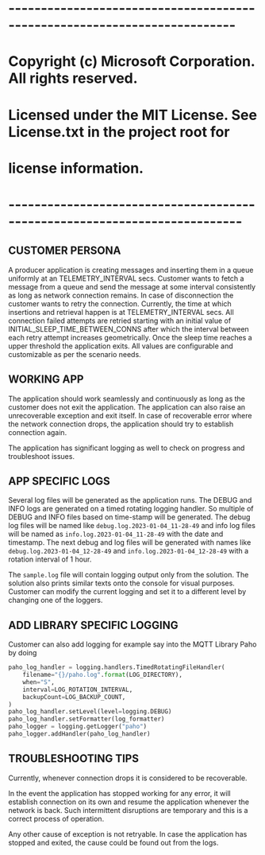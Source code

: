 # -------------------------------------------------------------------------
# Copyright (c) Microsoft Corporation. All rights reserved.
# Licensed under the MIT License. See License.txt in the project root for
# license information.
# --------------------------------------------------------------------------

## CUSTOMER PERSONA
A producer application is creating messages and inserting them in a queue uniformly at an TELEMETRY_INTERVAL secs.
Customer wants to fetch a message from a queue and send the message at some interval consistently as long as network 
connection remains. In case of disconnection the customer wants to retry the connection. Currently, the time at which 
insertions and retrieval happen is at TELEMETRY_INTERVAL secs. All connection failed attempts are retried starting with 
an initial value of INITIAL_SLEEP_TIME_BETWEEN_CONNS after which the interval between each retry attempt increases 
geometrically. Once the sleep time reaches a upper threshold the application exits. All values are configurable and 
customizable as per the scenario needs.


## WORKING APP

The application should work seamlessly and continuously as long as the customer does not exit the application. 
The application can also raise an unrecoverable exception and exit itself. 
In case of recoverable error where the network connection drops, the application should try to establish connection again.

The application has significant logging as well to check on progress and troubleshoot issues. 

## APP SPECIFIC LOGS

Several log files will be generated as the application runs. The DEBUG and INFO logs are generated 
on a timed rotating logging handler. So multiple of DEBUG and INFO files based on time-stamp will be generated. 
The debug log files will be named like `debug.log.2023-01-04_11-28-49` and info log files will be named as 
`info.log.2023-01-04_11-28-49` with the date and timestamp. The next debug and log files will be generated with names 
like `debug.log.2023-01-04_12-28-49` and `info.log.2023-01-04_12-28-49` with a rotation interval of 1 hour.

The `sample.log` file will contain logging output only from the solution. The solution also prints similar texts onto the console for visual purposes.
Customer can modify the current logging and set it to a different level by changing one of the loggers.

## ADD LIBRARY SPECIFIC LOGGING

Customer can also add logging for example say into the MQTT Library Paho by doing 
```python
paho_log_handler = logging.handlers.TimedRotatingFileHandler(
    filename="{}/paho.log".format(LOG_DIRECTORY),
    when="S",
    interval=LOG_ROTATION_INTERVAL,
    backupCount=LOG_BACKUP_COUNT,
)
paho_log_handler.setLevel(level=logging.DEBUG)
paho_log_handler.setFormatter(log_formatter)
paho_logger = logging.getLogger("paho")
paho_logger.addHandler(paho_log_handler)
```

## TROUBLESHOOTING TIPS
Currently, whenever connection drops it is considered to be recoverable.

In the event the application has stopped working for any error, it will establish connection on its own and resume the 
application whenever the network is back. Such intermittent disruptions are temporary and this is a 
correct process of operation.


Any other cause of exception is not retryable. In case the application has stopped and exited,
the cause could be found out from the logs. 



